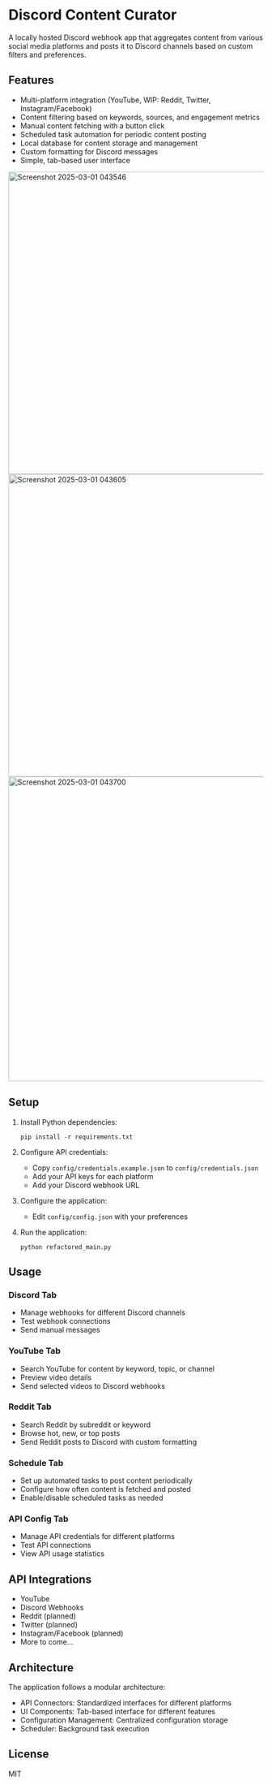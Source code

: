 # Discord Content Curator

A locally hosted Discord webhook app that aggregates content from various social media platforms and posts it to Discord channels based on custom filters and preferences.

## Features

- Multi-platform integration (YouTube, WIP: Reddit, Twitter, Instagram/Facebook)
- Content filtering based on keywords, sources, and engagement metrics
- Manual content fetching with a button click
- Scheduled task automation for periodic content posting
- Local database for content storage and management
- Custom formatting for Discord messages
- Simple, tab-based user interface

<img width="596" alt="Screenshot 2025-03-01 043546" src="https://github.com/user-attachments/assets/1ccda5c2-e787-4b84-9eaa-7ecd5dc5f3a0" />
<img width="596" alt="Screenshot 2025-03-01 043605" src="https://github.com/user-attachments/assets/68369d6b-09fd-48d7-8f0d-25e0d47b20d1" />
<img width="600" alt="Screenshot 2025-03-01 043700" src="https://github.com/user-attachments/assets/420f979b-1ed5-442f-a7ff-78badc0eb1e4" />

## Setup

1. Install Python dependencies:
   ```
   pip install -r requirements.txt
   ```

2. Configure API credentials:
   - Copy `config/credentials.example.json` to `config/credentials.json`
   - Add your API keys for each platform
   - Add your Discord webhook URL

3. Configure the application:
   - Edit `config/config.json` with your preferences

4. Run the application:
   ```
   python refactored_main.py
   ```

## Usage

### Discord Tab
- Manage webhooks for different Discord channels
- Test webhook connections
- Send manual messages

### YouTube Tab
- Search YouTube for content by keyword, topic, or channel
- Preview video details
- Send selected videos to Discord webhooks

### Reddit Tab
- Search Reddit by subreddit or keyword
- Browse hot, new, or top posts
- Send Reddit posts to Discord with custom formatting

### Schedule Tab
- Set up automated tasks to post content periodically
- Configure how often content is fetched and posted
- Enable/disable scheduled tasks as needed

### API Config Tab
- Manage API credentials for different platforms
- Test API connections
- View API usage statistics

## API Integrations

- YouTube
- Discord Webhooks
- Reddit (planned)
- Twitter (planned)
- Instagram/Facebook (planned)
- More to come...

## Architecture

The application follows a modular architecture:
- API Connectors: Standardized interfaces for different platforms
- UI Components: Tab-based interface for different features
- Configuration Management: Centralized configuration storage
- Scheduler: Background task execution

## License

MIT
